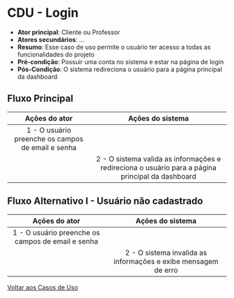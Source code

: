 # CDU - Login

- **Ator principal**: Cliente ou Professor
- **Atores secundários**: ...	 
- **Resumo**: Esse caso de uso permite o usuário ter acesso a todas as funcionalidades do projeto
- **Pré-condição**: Possuir uma conta no sistema e estar na página de login
- **Pós-Condição**: O sistema redireciona o usuário para a página principal da dashboard

## Fluxo Principal
| Ações do ator | Ações do sistema |
| :-----------------: | :-----------------: | 
| 1 - O usuário preenche os campos de email e senha  | |  
| | 2 - O sistema valida as informações e redireciona o usuário para a página principal da dashboard | 

## Fluxo Alternativo I - Usuário não cadastrado
| Ações do ator | Ações do sistema |
| :-----------------: |:-----------------: | 
| 1 - O usuário preenche os campos de email e senha  | |  
| | 2 - O sistema invalida as informações e exibe mensagem de erro|

[Voltar aos Casos de Uso](../cdu.md)

